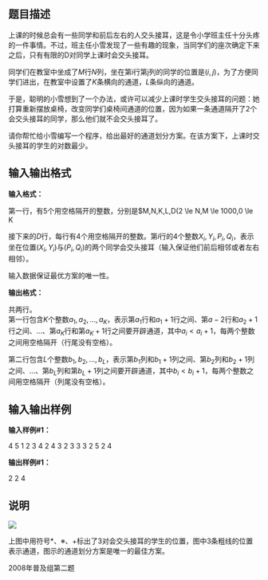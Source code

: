 题目描述
----

上课的时候总会有一些同学和前后左右的人交头接耳，这是令小学班主任十分头疼的一件事情。不过，班主任小雪发现了一些有趣的现象，当同学们的座次确定下来之后，只有有限的D对同学上课时会交头接耳。

同学们在教室中坐成了$M$行$N$列，坐在第i行第j列的同学的位置是$(i,j)$，为了方便同学们进出，在教室中设置了$K$条横向的通道，$L$条纵向的通道。

于是，聪明的小雪想到了一个办法，或许可以减少上课时学生交头接耳的问题：她打算重新摆放桌椅，改变同学们桌椅间通道的位置，因为如果一条通道隔开了$2$个会交头接耳的同学，那么他们就不会交头接耳了。

请你帮忙给小雪编写一个程序，给出最好的通道划分方案。在该方案下，上课时交头接耳的学生的对数最少。

输入输出格式
------

**输入格式：**  

第一行，有$5$个用空格隔开的整数，分别是$M,N,K,L,D(2 \le N,M \le 1000,0 \le K

接下来的$D$行，每行有$4$个用空格隔开的整数。第$i$行的$4$个整数$X_i,Y_i,P_i,Q_i$，表示坐在位置$(X_i,Y_i)$与$(P_i,Q_i)$的两个同学会交头接耳（输入保证他们前后相邻或者左右相邻）。

输入数据保证最优方案的唯一性。

**输出格式：**  

共两行。  
第一行包含$K$个整数$a_1,a_2,…,a_K$，表示第$a_1$行和$a_1+1$行之间、第$a-2$行和$a_2+1$行之间、…、第$a_K$行和第$a_K+1$行之间要开辟通道，其中$a_i< a_i+1$，每两个整数之间用空格隔开（行尾没有空格）。

第二行包含$L$个整数$b_1,b_2,…,b_L$，表示第$b_1$列和$b_1+1$列之间、第$b_2$列和$b_2+1$列之间、…、第$b_L$列和第$b_L+1$列之间要开辟通道，其中$b_i< b_i+1$，每两个整数之间用空格隔开（列尾没有空格）。

输入输出样例
------

**输入样例#1：** 

4 5 1 2 3
4 2 4 3
2 3 3 3
2 5 2 4

**输出样例#1：** 

2
2 4

说明
--

![](https://cdn.luogu.org/upload/pic/20.png)

上图中用符号\*、※、+标出了$3$对会交头接耳的学生的位置，图中$3$条粗线的位置表示通道，图示的通道划分方案是唯一的最佳方案。

2008年普及组第二题